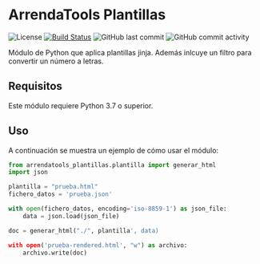 # ArrendaTools Plantillas
![License](https://img.shields.io/github/license/hokus15/ArrendaToolsPlantillas)
[![Build Status](https://github.com/hokus15/ArrendaToolsPlantillas/actions/workflows/main.yml/badge.svg)](https://github.com/hokus15/ArrendaToolsPlantillas/actions)
![GitHub last commit](https://img.shields.io/github/last-commit/hokus15/ArrendaToolsPlantillas?logo=github)
![GitHub commit activity](https://img.shields.io/github/commit-activity/m/hokus15/ArrendaToolsPlantillas?logo=github)

Módulo de Python que aplica plantillas jinja. Además inlcuye un filtro para convertir un número a letras.

## Requisitos

Este módulo requiere Python 3.7 o superior.

## Uso

A continuación se muestra un ejemplo de cómo usar el módulo:

```python
from arrendatools_plantillas.plantilla import generar_html
import json

plantilla = "prueba.html"
fichero_datos = 'prueba.json'

with open(fichero_datos, encoding='iso-8859-1') as json_file:
    data = json.load(json_file)

doc = generar_html("./", plantilla', data)

with open('prueba-rendered.html', "w") as archivo:
    archivo.write(doc)

```
